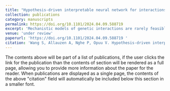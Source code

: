```yaml
---
title: "Hypothesis-driven interpretable neural network for interactions between genes"
collection: publications
category: manuscripts
permalink: https://doi.org/10.1101/2024.04.09.588719 
excerpt: 'Mechanistic models of genetic interactions are rarely feasible due to a lack of information and computational challenges. Alternatively, machine learning (ML) approaches may predict gene interactions if provided with enough data but they lack interpretability. Here, we propose an ML approach for interpretable genotype-to-fitness mapping, the Direct-Latent Interpretable Model (D-LIM). The neural network is built on a strong hypothesis: mutations in different genes cause independent effects in phenotypes, which then interact via non-linear relationships to determine fitness. D-LIM predicts interpretable genotype-to-fitness maps with state-of-the-art accuracy for gene-to-gene and gene-to-environment perturbations in deep mutational scanning of a metabolic pathway, a protein-protein interaction system, and yeast mutants for environmental adaptation. The hypothesis-driven structure of D-LIM offers interpretable features reminiscent of mechanistic models: the inference of phenotypes, identification of trade-offs, and fitness extrapolation outside of the data domain.'
venue: 'under review'
paperurl: 'https://doi.org/10.1101/2024.04.09.588719 '
citation: 'Wang S, Allauzen A, Nghe P, Opuu V. Hypothesis-driven interpretable neural network for interactions between genes. bioRxiv. 2024 Apr 13:2024-04.'
---
```


The contents above will be part of a list of publications, if the user clicks the link for the publication than the contents of section will be rendered as a full page, allowing you to provide more information about the paper for the reader. When publications are displayed as a single page, the contents of the above "citation" field will automatically be included below this section in a smaller font.
